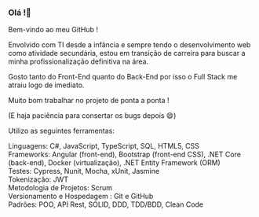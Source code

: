 ### Olá !👋

<!--
**ernestopcaraujo/ernestopcaraujo** is a ✨ _special_ ✨ repository because its `README.md` (this file) appears on your GitHub profile.

Here are some ideas to get you started:

- 🔭 I’m currently working on ...
- 🌱 I’m currently learning ...
- 👯 I’m looking to collaborate on ...
- 🤔 I’m looking for help with ...
- 💬 Ask me about ...
- 📫 How to reach me: ...
- 😄 Pronouns: ...
- ⚡ Fun fact: ...
-->
Bem-vindo ao meu GitHub !

Envolvido com TI desde a infância e sempre tendo o desenvolvimento web como atividade secundária, estou em transição de carreira para buscar a minha profissionalização definitiva na área.

Gosto tanto do Front-End quanto do Back-End por isso o Full Stack me atraiu logo de imediato. 

Muito bom trabalhar no projeto de ponta a ponta !

(E haja paciência para consertar os bugs depois :smile:)

Utilizo as seguintes ferramentas:

Linguagens: C#, JavaScript, TypeScript, SQL, HTML5, CSS<br>
Frameworks: Angular (front-end), Bootstrap (front-end CSS), .NET Core (back-end), Docker (virtualização), .NET Entity Framework (ORM)<br>
Testes: Cypress, Nunit, Mocha, xUnit, Jasmine<br>
Tokenização: JWT<br>
Metodologia de Projetos: Scrum<br>
Versionamento e Hospedagem : Git e GitHub<br>
Padrões: POO, API Rest, SOLID, DDD, TDD/BDD, Clean Code<br>



